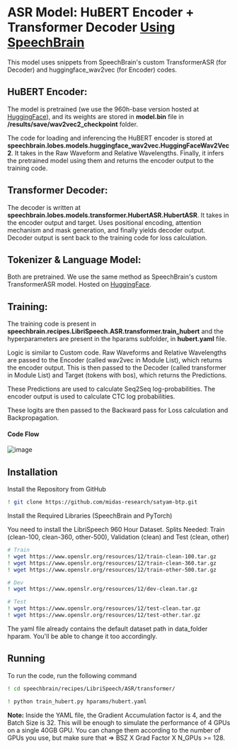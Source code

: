 
# ASR Model: HuBERT Encoder + Transformer Decoder [Using SpeechBrain](https://github.com/speechbrain/speechbrain)

This model uses snippets from SpeechBrain's custom TransformerASR (for Decoder) and huggingface_wav2vec (for Encoder) codes.

## HuBERT Encoder:

The model is pretrained (we use the 960h-base version hosted at [HuggingFace](https://huggingface.co/docs/transformers/en/model_doc/hubert)), and its weights are stored in **model.bin** file in **/results/save/wav2vec2_checkpoint** folder.

The code for loading and inferencing the HuBERT encoder is stored at **speechbrain.lobes.models.huggingface_wav2vec.HuggingFaceWav2Vec2**. It takes in the Raw Waveform and Relative Wavelengths. Finally, it infers the pretrained model using them and returns the encoder output to the training code.

## Transformer Decoder:

The decoder is written at **speechbrain.lobes.models.transformer.HubertASR.HubertASR**. It takes in the encoder output and target. Uses positional encoding, attention mechanism and mask generation, and finally yields decoder output. Decoder output is sent back to the training code for loss calculation.

## Tokenizer & Language Model:

Both are pretrained. We use the same method as SpeechBrain's custom TransformerASR model. Hosted on [HuggingFace](https://huggingface.co/speechbrain/asr-transformer-transformerlm-librispeech).

## Training:

The training code is present in **speechbrain.recipes.LibriSpeech.ASR.transformer.train_hubert** and the hyperparameters are present in the hparams subfolder, in **hubert.yaml** file.

Logic is similar to Custom code. Raw Waveforms and Relative Wavelengths are passed to the Encoder (called wav2vec in Module List), which returns the encoder output. This is then passed to the Decoder (called transformer in Module List) and Target (tokens with bos), which returns the Predictions.

These Predictions are used to calculate Seq2Seq log-probabilities. The encoder output is used to calculate CTC log probabilities.

These logits are then passed to the Backward pass for Loss calculation and Backpropagation.

#### Code Flow

![image](https://drive.google.com/uc?export=view&id=1VQd73jrpHXxPmDQNQMykFmGh9gArq_lc)

## Installation

Install the Repository from GitHub

```bash
! git clone https://github.com/midas-research/satyam-btp.git
```

Install the Required Libraries (SpeechBrain and PyTorch)

You need to install the LibriSpeech 960 Hour Dataset. Splits Needed: Train (clean-100, clean-360, other-500), Validation (clean) and Test (clean, other)

```bash
# Train
! wget https://www.openslr.org/resources/12/train-clean-100.tar.gz
! wget https://www.openslr.org/resources/12/train-clean-360.tar.gz
! wget https://www.openslr.org/resources/12/train-other-500.tar.gz

# Dev
! wget https://www.openslr.org/resources/12/dev-clean.tar.gz

# Test
! wget https://www.openslr.org/resources/12/test-clean.tar.gz
! wget https://www.openslr.org/resources/12/test-other.tar.gz
```

The yaml file already contains the default dataset path in data_folder hparam. You'll be able to change it too accordingly.

## Running

To run the code, run the following command

```bash
! cd speechbrain/recipes/LibriSpeech/ASR/transformer/

! python train_hubert.py hparams/hubert.yaml
```

**Note:** Inside the YAML file, the Gradient Accumulation factor is 4, and the Batch Size is 32. This will be enough to simulate the performance of 4 GPUs on a single 40GB GPU. You can change them according to the number of GPUs you use, but make sure that => BSZ X Grad Factor X N_GPUs >= 128.
